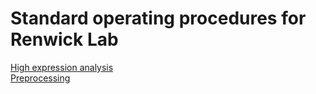 # Standard operating procedures for Renwick Lab

[High expression analysis](./high_expression)\
[Preprocessing](./preprocessing)
